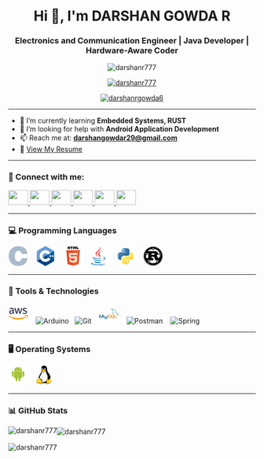 <h1 align="center">Hi 👋, I'm DARSHAN GOWDA R</h1>
<h3 align="center">Electronics and Communication Engineer | Java Developer | Hardware-Aware Coder</h3>

<p align="center">
  <img src="https://komarev.com/ghpvc/?username=darshanr777&label=Profile%20views&color=0e75b6&style=flat" alt="darshanr777" />
</p>

<p align="center">
  <a href="https://github.com/ryo-ma/github-profile-trophy">
    <img src="https://github-profile-trophy.vercel.app/?username=darshanr777" alt="darshanr777" />
  </a>
</p>

<p align="center">
  <a href="https://twitter.com/darshanrgowda6" target="blank">
    <img src="https://img.shields.io/twitter/follow/darshanrgowda6?logo=twitter&style=for-the-badge" alt="darshanrgowda6" />
  </a>
</p>

---

- 🌱 I’m currently learning **Embedded Systems, RUST**
- 🤝 I’m looking for help with **Android Application Development**
- 📫 Reach me at: **darshangowdar29@gmail.com**
- 📄 [View My Resume](https://drive.google.com/file/d/1QN-lFdkNZ-zFLLlqkv-SHEPrqDIm_qcw/view?usp=sharing)

---

### 🔗 Connect with me:

<p align="left">
  <a href="https://twitter.com/darshanrgowda6" target="blank">
    <img src="https://raw.githubusercontent.com/rahuldkjain/github-profile-readme-generator/master/src/images/icons/Social/twitter.svg" height="30" width="40" />
  </a>
  <a href="https://linkedin.com/in/darshan-gowda-r-8041371bb" target="blank">
    <img src="https://raw.githubusercontent.com/rahuldkjain/github-profile-readme-generator/master/src/images/icons/Social/linked-in-alt.svg" height="30" width="40" />
  </a>
  <a href="https://instagram.com/darshu_rgowda" target="blank">
    <img src="https://raw.githubusercontent.com/rahuldkjain/github-profile-readme-generator/master/src/images/icons/Social/instagram.svg" height="30" width="40" />
  </a>
  <a href="https://www.hackerrank.com/darshangowdar29" target="blank">
    <img src="https://raw.githubusercontent.com/rahuldkjain/github-profile-readme-generator/master/src/images/icons/Social/hackerrank.svg" height="30" width="40" />
  </a>
  <a href="https://www.leetcode.com/darshanr777" target="blank">
    <img src="https://raw.githubusercontent.com/rahuldkjain/github-profile-readme-generator/master/src/images/icons/Social/leet-code.svg" height="30" width="40" />
  </a>
  <a href="https://auth.geeksforgeeks.org/user/user_eob5eq6zb6g" target="blank">
    <img src="https://raw.githubusercontent.com/rahuldkjain/github-profile-readme-generator/master/src/images/icons/Social/geeks-for-geeks.svg" height="30" width="40" />
  </a>
</p>

---

### 💻 Programming Languages

<p align="left">
  <img src="https://raw.githubusercontent.com/devicons/devicon/master/icons/c/c-original.svg" alt="C" width="40" height="40"/> &nbsp;&nbsp;
  <img src="https://raw.githubusercontent.com/devicons/devicon/master/icons/cplusplus/cplusplus-original.svg" alt="C++" width="40" height="40"/> &nbsp;&nbsp;
  <img src="https://raw.githubusercontent.com/devicons/devicon/master/icons/html5/html5-original-wordmark.svg" alt="HTML5" width="40" height="40"/>&nbsp;&nbsp;
  <img src="https://raw.githubusercontent.com/devicons/devicon/master/icons/java/java-original.svg" alt="Java" width="40" height="40"/> &nbsp;&nbsp;
  <img src="https://raw.githubusercontent.com/devicons/devicon/master/icons/python/python-original.svg" alt="Python" width="40" height="40"/> &nbsp;&nbsp;
  <img src="https://raw.githubusercontent.com/devicons/devicon/master/icons/rust/rust-original.svg" alt="Rust" width="40" height="40"/> &nbsp;&nbsp;
  
</p>

---

### 🧰 Tools & Technologies

<p align="left">
  <img src="https://raw.githubusercontent.com/devicons/devicon/master/icons/amazonwebservices/amazonwebservices-original-wordmark.svg" alt="AWS" width="40" height="40"/> &nbsp;&nbsp;
   <img src="https://cdn.worldvectorlogo.com/logos/arduino-1.svg" alt="Arduino" width="40" height="40"/>&nbsp;&nbsp;
  <img src="https://www.vectorlogo.zone/logos/git-scm/git-scm-icon.svg" alt="Git" width="40" height="40"/> &nbsp;&nbsp;
  <img src="https://raw.githubusercontent.com/devicons/devicon/master/icons/mysql/mysql-original-wordmark.svg" alt="MySQL" width="40" height="40"/> &nbsp;&nbsp;
  <img src="https://www.vectorlogo.zone/logos/getpostman/getpostman-icon.svg" alt="Postman" width="40" height="40"/> &nbsp;&nbsp;
  <img src="https://www.vectorlogo.zone/logos/springio/springio-icon.svg" alt="Spring" width="40" height="40"/> &nbsp;&nbsp;
</p>

---

### 🖥️ Operating Systems

<p align="left">
  <img src="https://raw.githubusercontent.com/devicons/devicon/master/icons/android/android-original-wordmark.svg" alt="Android" width="40" height="40"/>&nbsp;&nbsp;
  <img src="https://raw.githubusercontent.com/devicons/devicon/master/icons/linux/linux-original.svg" alt="Linux" width="40" height="40"/> &nbsp;&nbsp;
</p>

---

### 📊 GitHub Stats

<p>
  <img align="left" src="https://github-readme-stats.vercel.app/api/top-langs?username=darshanr777&show_icons=true&locale=en&layout=compact" alt="darshanr777" />
</p>

<p>
  <img align="center" src="https://github-readme-stats.vercel.app/api?username=darshanr777&show_icons=true&locale=en" alt="darshanr777" />
</p>

<p>
  <img align="center" src="https://github-readme-streak-stats.herokuapp.com/?user=darshanr777&" alt="darshanr777" />
</p>

